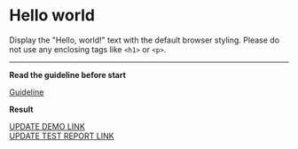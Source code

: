 # Hello world

Display the "Hello, world!" text with the default browser styling. Please do not 
use any enclosing tags like `<h1>` or `<p>`.
___
**Read the guideline before start**

[Guideline](https://github.com/mate-academy/layout_task-guideline/blob/master/README.md)

**Result**

[UPDATE DEMO LINK](https://<your_account>.github.io/<repo_name>/) <br>
[UPDATE TEST REPORT LINK](https://<your_account>.github.io/<repo_name>/report/html_report/)
